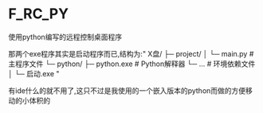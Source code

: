 # F_RC_PY
使用python编写的远程控制桌面程序

那两个exe程序其实是启动程序而已,结构为:"
X盘/
├─ project/
│  └─ main.py          # 主程序文件
└─ python/
   ├─ python.exe       # Python解释器
   └─ ...              # 环境依赖文件
│
└─ 启动.exe
"

有ide什么的就不用了,这只不过是我使用的一个嵌入版本的python而做的方便移动的小体积的
